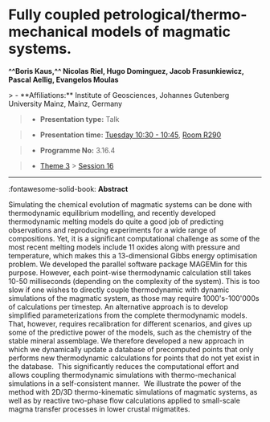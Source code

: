 # Fully coupled petrological/thermo-mechanical models of magmatic systems.

**^^Boris Kaus,^^  Nicolas Riel, Hugo Dominguez, Jacob Frasunkiewicz, Pascal Aellig, Evangelos Moulas**

<!-- more -->> - **Affiliations:** Institute of Geosciences, Johannes Gutenberg University Mainz, Mainz, Germany 

> - **Presentation type:** Talk

> - **Presentation time:** [Tuesday 10:30 - 10:45](../sessions_comparison.md#__tabbed_2_4), [Room R290](../maps_venue.md#__tabbed_1_1)

> - **Programme No:** 3.16.4

> - [Theme 3](../theme3.md) > [Session 16](../sessions/session-3-16.md)

--- 

:fontawesome-solid-book: **Abstract**

Simulating the chemical evolution of magmatic systems can be done with thermodynamic equilibrium modelling, and recently developed thermodynamic melting models do quite a good job of predicting observations and reproducing experiments for a wide range of compositions. Yet, it is a significant computational challenge as some of the most recent melting models include 11 oxides along with pressure and temperature, which makes this a 13-dimensional Gibbs energy optimisation problem. We developed the parallel software package MAGEMin for this purpose. However, each point-wise thermodynamic calculation still takes 10-50 milliseconds (depending on the complexity of the system). This is too slow if one wishes to directly couple thermodynamic with dynamic simulations of the magmatic system, as those may require 1000's-100'000s of calculations per timestep. An alternative approach is to develop simplified parameterizations from the complete thermodynamic models. That, however, requires recalibration for different scenarios, and gives up some of the predictive power of the models, such as the chemistry of the stable mineral assemblage. We therefore developed a new approach in which we dynamically update a database of precomputed points that only performs new thermodynamic calculations for points that do not yet exist in the database.  This significantly reduces the computational effort and allows coupling thermodynamic simulations with thermo-mechanical simulations in a self-consistent manner.  We illustrate the power of the method with 2D/3D thermo-kinematic simulations of magmatic systems, as well as by reactive two-phase flow calculations applied to small-scale magma transfer processes in lower crustal migmatites.

